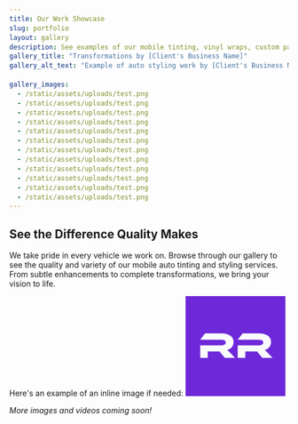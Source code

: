 ```yaml
---
title: Our Work Showcase
slug: portfolio
layout: gallery
description: See examples of our mobile tinting, vinyl wraps, custom paint, and styling work on various vehicles across Miami.
gallery_title: "Transformations by [Client's Business Name]"
gallery_alt_text: "Example of auto styling work by [Client's Business Name]"

gallery_images:
  - /static/assets/uploads/test.png
  - /static/assets/uploads/test.png
  - /static/assets/uploads/test.png
  - /static/assets/uploads/test.png
  - /static/assets/uploads/test.png
  - /static/assets/uploads/test.png
  - /static/assets/uploads/test.png
  - /static/assets/uploads/test.png
  - /static/assets/uploads/test.png
  - /static/assets/uploads/test.png
  - /static/assets/uploads/test.png
  - /static/assets/uploads/test.png
---
```


## See the Difference Quality Makes

We take pride in every vehicle we work on. Browse through our gallery to see the quality and variety of our mobile auto tinting and styling services. From subtle enhancements to complete transformations, we bring your vision to life.

Here's an example of an inline image if needed:
![Sample Inline Work](/static/assets/uploads/test.png)

*More images and videos coming soon!*